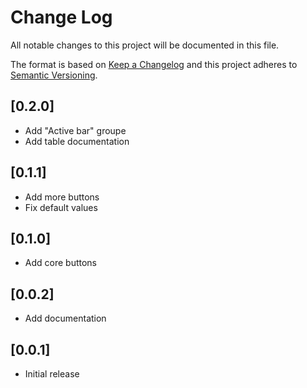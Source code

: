 # Change Log

All notable changes to this project will be documented in this file.

The format is based on [Keep a Changelog](http://keepachangelog.com/) and this project adheres to [Semantic Versioning](http://semver.org/).

## [0.2.0]

- Add "Active bar" groupe
- Add table documentation

## [0.1.1]

- Add more buttons
- Fix default values

## [0.1.0]

- Add core buttons

## [0.0.2]

- Add documentation

## [0.0.1]

- Initial release